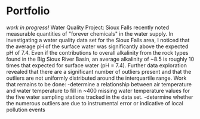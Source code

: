 # Portfolio
*work in progress!*
Water Quality Project: Sioux Falls recently noted measurable quantities of "forever chemicals" in the water supply. In investigating a water quality data set for the Sioux Falls area, I noticed that the average pH of the surface water was significantly above the expected pH of 7.4. Even if the contributions to overall alkalinity from the rock types found in the Big Sioux River Basin, an average alkalinity of ~8.5 is roughly 10 times that expected for surface water (pH = 7.4). Further data exploration revealed that there are a significant number of outliers present and that the outliers are not uniformly distributed around the interquartile range.
Work that remains to be done: 
-determine a relationship between air temperature and water temperature to fill in ~400 missing water temperature values for the five water sampling stations tracked in the data set.
-determine whether the numerous outliers are due to instrumental error or indicative of local pollution events
